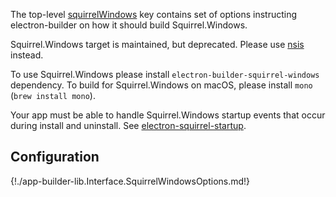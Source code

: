 The top-level [squirrelWindows](configuration.md#squirrelWindows) key contains set of options instructing electron-builder on how it should build Squirrel.Windows.

Squirrel.Windows target is maintained, but deprecated. Please use [nsis](nsis.md) instead.

To use Squirrel.Windows please install `electron-builder-squirrel-windows` dependency.
To build for Squirrel.Windows on macOS, please install `mono` (`brew install mono`).

Your app must be able to handle Squirrel.Windows startup events that occur during install and uninstall. See [electron-squirrel-startup](https://github.com/mongodb-js/electron-squirrel-startup).

## Configuration

{!./app-builder-lib.Interface.SquirrelWindowsOptions.md!}